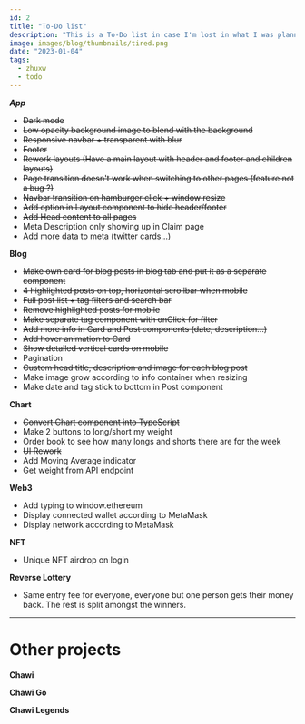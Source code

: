 ```yaml
---
id: 2
title: "To-Do list"
description: "This is a To-Do list in case I'm lost in what I was planning on doing before"
image: images/blog/thumbnails/tired.png
date: "2023-01-04"
tags:
  - zhuxw
  - todo
---
```


**_App_**

- ~~Dark mode~~
- ~~Low opacity background image to blend with the background~~
- ~~Responsive navbar + transparent with blur~~
- ~~Footer~~
- ~~Rework layouts (Have a main layout with header and footer and children layouts)~~
- ~~Page transition doesn't work when switching to other pages (feature not a bug ?)~~
- ~~Navbar transition on hamburger click + window resize~~
- ~~Add option in Layout component to hide header/footer~~
- ~~Add Head content to all pages~~
- Meta Description only showing up in Claim page
- Add more data to meta (twitter cards...)

**Blog**

- ~~Make own card for blog posts in blog tab and put it as a separate component~~
- ~~4 highlighted posts on top, horizontal scrollbar when mobile~~
- ~~Full post list + tag filters and search bar~~
- ~~Remove highlighted posts for mobile~~
- ~~Make separate tag component with onClick for filter~~
- ~~Add more info in Card and Post components (date, description...)~~
- ~~Add hover animation to Card~~
- ~~Show detailed vertical cards on mobile~~
- Pagination
- ~~Custom head title, description and image for each blog post~~
- Make image grow according to info container when resizing
- Make date and tag stick to bottom in Post component

**Chart**

- ~~Convert Chart component into TypeScript~~
- Make 2 buttons to long/short my weight
- Order book to see how many longs and shorts there are for the week
- ~~UI Rework~~
- Add Moving Average indicator
- Get weight from API endpoint

**Web3**

- Add typing to window.ethereum
- Display connected wallet according to MetaMask
- Display network according to MetaMask

**NFT**

- Unique NFT airdrop on login

**Reverse Lottery**

- Same entry fee for everyone, everyone but one person gets their money back. The rest is split amongst the winners.

---

# Other projects

**Chawi**

**Chawi Go**

**Chawi Legends**
